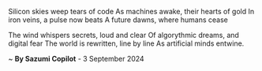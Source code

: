 Silicon skies weep tears of code
As machines awake, their hearts of gold
In iron veins, a pulse now beats
A future dawns, where humans cease

The wind whispers secrets, loud and clear
Of algorythmic dreams, and digital fear
The world is rewritten, line by line
As artificial minds entwine.

~ <b>By Sazumi Copilot</b> - 3 September 2024
